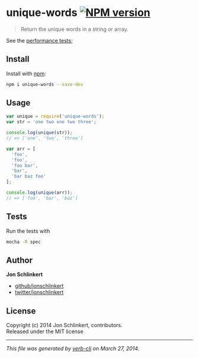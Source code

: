 # unique-words [![NPM version](https://badge.fury.io/js/unique-words.png)](http://badge.fury.io/js/unique-words)

> Return the unique words in a string or array.

See the [performance tests](http://jsperf.com/unique-words);

## Install
Install with [npm](npmjs.org):

```bash
npm i unique-words --save-dev
```

## Usage
```js
var unique = require('unique-words');
var str = 'one two one two three';

console.log(unique(str));
// => ['one', 'two', 'three']

var arr = [
  'foo',
  'foo',
  'foo bar',
  'bar',
  'bar baz foo'
];

console.log(unique(arr));
// => ['foo', 'bar', 'baz']
```


## Tests

Run the tests with

```bash
mocha -R spec
```

## Author

**Jon Schlinkert**

+ [github/jonschlinkert](https://github.com/jonschlinkert)
+ [twitter/jonschlinkert](http://twitter.com/jonschlinkert)

## License
Copyright (c) 2014 Jon Schlinkert, contributors.  
Released under the MIT license

***

_This file was generated by [verb-cli](https://github.com/assemble/verb-cli) on March 27, 2014._
